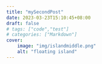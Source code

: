 ```yaml
---
title: "mySecondPost"
date: 2023-03-23T15:10:45+08:00
draft: false
# tags: ["code","test"]
# categories: ["Markdown"]
cover: 
    image: "img/islandmiddle.png"
    alt: "floating island"
---
```


